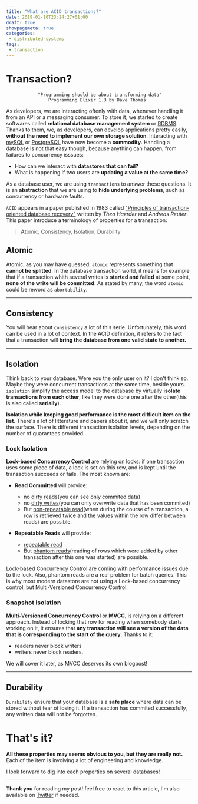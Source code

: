 ```yaml
---
title: "What are ACID transactions?"
date: 2019-01-10T23:24:27+01:00
draft: true
showpagemeta: true
categories:
 - distributed-systems
tags:
 - transaction
---
```


# Transaction?

                "Programming should be about transforming data"
                    Programming Elixir 1.3 by Dave Thomas

As developers, we are interacting oftenly with data, whenever handling it from an API or a messaging consumer. To store it, we started to create softwares called **relational database management system** or [RDBMS](https://en.wikipedia.org/wiki/Relational_database_management_system). Thanks to them, we, as developers, can develop applications pretty easily, **without the need to implement our own storage solution**. Interacting with [mySQL](https://www.mysql.com/) or [PostgreSQL](https://www.postgresql.org/) have now become a **commodity**. Handling a database is not that easy though, because anything can happen, from failures to concurrency isssues:

* How can we interact with **datastores that can fail?**
* What is happening if two users are  **updating a value at the same time?**

 As a database user, we are using `transactions` to answer these questions. It is an **abstraction** that we are using to **hide underlying problems**, such as concurrency or hardware faults.

`ACID` appears in a paper published in 1983 called ["Principles of transaction-oriented database recovery"](https://sites.fas.harvard.edu/~cs265/papers/haerder-1983.pdf) written by *Theo Haerder* and *Andreas Reuter*. This paper introduce a terminology of properties for a transaction:

> **A**tomic, **C**onsistency, **I**solation, **D**urability

## Atomic

Atomic, as you may have guessed, `atomic` represents something that **cannot be splitted**. In the database transaction world, it means for example that if a transaction whith several writes is **started and failed** at some point, **none of the write will be committed**. As stated by many, the word `atomic` could be reword as `abortability`.

---
## Consistency

You will hear about `consistency` a lot of this serie. Unfortunately, this word can be used in a lot of context. In the ACID definition, it refers to the fact that a transaction will **bring the database from one valid state to another.**

---
## Isolation

Think back to your database. Were you the only user on it? I don't think so. Maybe they were concurrent transactions at the same time, beside yours. `isolation` simplify the access model to the database by virtually **isolate transactions from each other**, like they were done one after the other(this is also called **serially**).

**Isolation while keeping good performance is the most difficult item on the list.** There's a lot of litterature and papers about it, and we will only scratch the surface. There is different transaction isolation levels, depending on the number of guarantees provided.

### Lock Isolation

**Lock-based Concurrency Control** are relying on locks: if one transaction uses some piece of data, a lock is set on this row, and is kept until the transaction succeeds or fails. The most known are:

* **Read Committed** will provide:
    * no [dirty reads](https://en.wikipedia.org/wiki/Isolation_(database_systems)#Dirty_reads)(you can see only commited data)
    * no [dirty writes]()(you can only overwrite data that has been commited)
    * But [non-repeatable read](https://en.wikipedia.org/wiki/Isolation_%28database_systems%29#Non-repeatable_reads)(when during the course of a transaction, a row is retrieved twice and the values within the row differ between reads) are possible.

* **Repeatable Reads** will provide:
    * [repeatable read](https://en.wikipedia.org/wiki/Isolation_%28database_systems%29#Non-repeatable_reads)
    * But [phantom reads](https://en.wikipedia.org/wiki/Isolation_(database_systems)#Phantom_reads)(reading of rows which were added by other transaction after this one was started) are possible.

Lock-based Concurrency Control are coming with performance issues due to the lock. Also, phantom reads are a real problem for batch queries. This is why most modern datastore are not using a Lock-based concurrency control, but Multi-Versioned Concurrency Control.

### Snapshot Isolation

**Multi-Versioned Concurrency Control** or **MVCC**, is relying on a different approach. Instead of locking that row for reading when somebody starts working on it, it ensures that **any transaction will see a version of the data that is corresponding to the start of the query**. Thanks to it:

* readers never block writers
* writers never block readers.

We will cover it later, as MVCC deserves its own blogpost!

---

## Durability

`Durability` ensure that your database is a **safe place** where data can be stored without fear of losing it. If a transaction has commited successfully, any written data will not be forgotten.

# That's it?

**All these properties may seems obvious to you, but they are really not.** Each of the item is involving a lot of engineering and knowledge.

I look forward to dig into each properties on several databases!

---

**Thank you** for reading my post! feel free to react to this article, I'm also available on [Twitter](https://twitter.com/PierreZ) if needed.
